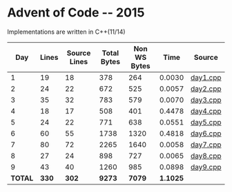 # Advent of Code -- 2015

Implementations are written in C++(11/14)

Day | Lines | Source Lines | Total Bytes | Non WS Bytes | Time | Source
----|-------|--------------|-------------|--------------|------|-------
1 | 19 | 18 | 378 | 264 | 0.0030 | [day1.cpp](https://github.com/willkill07/adventofcode/blob/master/src/day1.cpp)
2 | 24 | 22 | 672 | 525 | 0.0057 | [day2.cpp](https://github.com/willkill07/adventofcode/blob/master/src/day2.cpp)
3 | 35 | 32 | 783 | 579 | 0.0070 | [day3.cpp](https://github.com/willkill07/adventofcode/blob/master/src/day3.cpp)
4 | 18 | 17 | 508 | 401 | 0.4478 | [day4.cpp](https://github.com/willkill07/adventofcode/blob/master/src/day4.cpp)
5 | 24 | 22 | 771 | 638 | 0.0551 | [day5.cpp](https://github.com/willkill07/adventofcode/blob/master/src/day5.cpp)
6 | 60 | 55 | 1738 | 1320 | 0.4818 | [day6.cpp](https://github.com/willkill07/adventofcode/blob/master/src/day6.cpp)
7 | 80 | 72 | 2265 | 1640 | 0.0058 | [day7.cpp](https://github.com/willkill07/adventofcode/blob/master/src/day7.cpp)
8 | 27 | 24 | 898 | 727 | 0.0065 | [day8.cpp](https://github.com/willkill07/adventofcode/blob/master/src/day8.cpp)
9 | 43 | 40 | 1260 | 985 | 0.0898 | [day9.cpp](https://github.com/willkill07/adventofcode/blob/master/src/day9.cpp)
**TOTAL** | **330** | **302** | **9273** | **7079** | **1.1025** |
